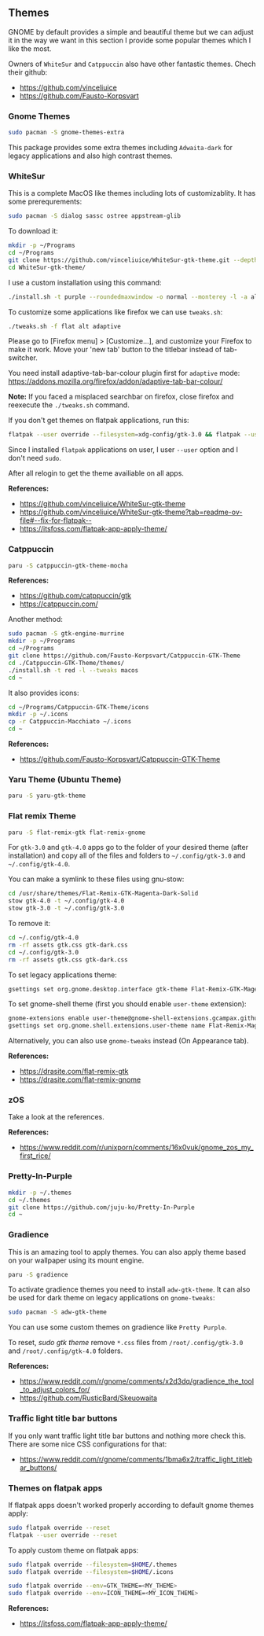 ## Themes

GNOME by default provides a simple and beautiful theme but we can adjust it in the way we want in this section I provide some popular themes which I like the most.

Owners of `WhiteSur` and `Catppuccin` also have other fantastic themes. Chech their github:

- <https://github.com/vinceliuice>
- <https://github.com/Fausto-Korpsvart>

### Gnome Themes

```bash
sudo pacman -S gnome-themes-extra
```

This package provides some extra themes including `Adwaita-dark` for legacy applications and also high contrast themes.

### WhiteSur

This is a complete MacOS like themes including lots of customizablity. It has some prerequrements:

```bash
sudo pacman -S dialog sassc ostree appstream-glib
```

To download it:

```bash
mkdir -p ~/Programs
cd ~/Programs
git clone https://github.com/vinceliuice/WhiteSur-gtk-theme.git --depth=1
cd WhiteSur-gtk-theme/
```

I use a custom installation using this command:

```bash
./install.sh -t purple --roundedmaxwindow -o normal --monterey -l -a alt --darker
```

To customize some applications like firefox we can use `tweaks.sh`:

```bash
./tweaks.sh -f flat alt adaptive
```

Please go to [Firefox menu] > [Customize...], and customize your Firefox to make it work. Move your 'new tab' button to the titlebar instead of tab-switcher.

You need install adaptive-tab-bar-colour plugin first for `adaptive` mode: <https://addons.mozilla.org/firefox/addon/adaptive-tab-bar-colour/>

**Note:** If you faced a misplaced searchbar on firefox, close firefox and reexecute the `./tweaks.sh` command.

If you don't get themes on flatpak applications, run this:

```bash
flatpak --user override --filesystem=xdg-config/gtk-3.0 && flatpak --user override --filesystem=xdg-config/gtk-4.0
```

Since I installed `flatpak` applications on user, I user `--user` option and I don't need `sudo`.

After all relogin to get the theme availiable on all apps.

**References:**

- <https://github.com/vinceliuice/WhiteSur-gtk-theme>
- <https://github.com/vinceliuice/WhiteSur-gtk-theme?tab=readme-ov-file#--fix-for-flatpak-->
- <https://itsfoss.com/flatpak-app-apply-theme/>

### Catppuccin

```bash
paru -S catppuccin-gtk-theme-mocha
```

**References:**

- <https://github.com/catppuccin/gtk>
- <https://catppuccin.com/>

Another method:

```bash
sudo pacman -S gtk-engine-murrine
mkdir -p ~/Programs
cd ~/Programs
git clone https://github.com/Fausto-Korpsvart/Catppuccin-GTK-Theme
cd ./Catppuccin-GTK-Theme/themes/
./install.sh -t red -l --tweaks macos
cd ~
```

It also provides icons:

```bash
cd ~/Programs/Catppuccin-GTK-Theme/icons
mkdir -p ~/.icons
cp -r Catppuccin-Macchiato ~/.icons
cd ~
```

**References:**

- <https://github.com/Fausto-Korpsvart/Catppuccin-GTK-Theme>

### Yaru Theme (Ubuntu Theme)

```bash
paru -S yaru-gtk-theme
```

### Flat remix Theme

```bash
paru -S flat-remix-gtk flat-remix-gnome
```

For `gtk-3.0` and `gtk-4.0` apps go to the folder of your desired theme (after installation) and copy all of the files and folders to `~/.config/gtk-3.0` and `~/.config/gtk-4.0`.

You can make a symlink to these files using gnu-stow:

```bash
cd /usr/share/themes/Flat-Remix-GTK-Magenta-Dark-Solid
stow gtk-4.0 -t ~/.config/gtk-4.0
stow gtk-3.0 -t ~/.config/gtk-3.0
```

To remove it:

```bash
cd ~/.config/gtk-4.0
rm -rf assets gtk.css gtk-dark.css
cd ~/.config/gtk-3.0
rm -rf assets gtk.css gtk-dark.css
```

To set legacy applications theme:

```bash
gsettings set org.gnome.desktop.interface gtk-theme Flat-Remix-GTK-Magenta-Dark-Solid
```

To set gnome-shell theme (first you should enable `user-theme` extension):

```bash
gnome-extensions enable user-theme@gnome-shell-extensions.gcampax.github.com
gsettings set org.gnome.shell.extensions.user-theme name Flat-Remix-Magenta-Darkest-fullPanel
```

Alternatively, you can also use `gnome-tweaks` instead (On Appearance tab).

**References:**

- <https://drasite.com/flat-remix-gtk>
- <https://drasite.com/flat-remix-gnome>

### zOS

Take a look at the references.

**References:**

- <https://www.reddit.com/r/unixporn/comments/16x0vuk/gnome_zos_my_first_rice/>

### Pretty-In-Purple

```bash
mkdir -p ~/.themes
cd ~/.themes
git clone https://github.com/juju-ko/Pretty-In-Purple
cd ~
```

### Gradience

This is an amazing tool to apply themes. You can also apply theme based on your wallpaper using its mount engine.

```bash
paru -S gradience
```

To activate gradience themes you need to install `adw-gtk-theme`. It can also be used for dark theme on legacy applications on `gnome-tweaks`:

```bash
sudo pacman -S adw-gtk-theme
```

You can use some custom themes on gradience like `Pretty Purple`.

To reset, _sudo gtk theme_ remove `*.css` files from `/root/.config/gtk-3.0` and `/root/.config/gtk-4.0` folders.

**References:**

- <https://www.reddit.com/r/gnome/comments/x2d3dq/gradience_the_tool_to_adjust_colors_for/>
- <https://github.com/RusticBard/Skeuowaita>

### Traffic light title bar buttons

If you only want traffic light title bar buttons and nothing more check this. There are some nice CSS configurations for that:

- <https://www.reddit.com/r/gnome/comments/1bma6x2/traffic_light_titlebar_buttons/>

### Themes on flatpak apps

If flatpak apps doesn't worked properly according to default gnome themes apply:

```bash
sudo flatpak override --reset
flatpak --user override --reset
```

To apply custom theme on flatpak apps:

```bash
sudo flatpak override --filesystem=$HOME/.themes
sudo flatpak override --filesystem=$HOME/.icons

sudo flatpak override --env=GTK_THEME=<MY_THEME>
sudo flatpak override --env=ICON_THEME=<MY_ICON_THEME>
```

**References:**

- <https://itsfoss.com/flatpak-app-apply-theme/>
